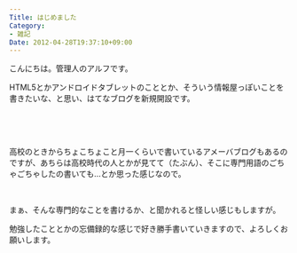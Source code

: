 ```yaml
---
Title: はじめました
Category:
- 雑記
Date: 2012-04-28T19:37:10+09:00
---
```


<p>こんにちは。管理人のアルフです。</p>
<p>HTML5とかアンドロイドタブレットのこととか、そういう情報屋っぽいことを書きたいな、と思い、はてなブログを新規開設です。</p>
<p>&nbsp;</p>
<p>&nbsp;</p>
<p>高校のときからちょこちょこと月一くらいで書いているアメーバブログもあるのですが、あちらは高校時代の人とかが見てて（たぶん）、そこに専門用語のごちゃごちゃしたの書いても&hellip;とか思った感じなので。</p>
<p>&nbsp;</p>
<p>まぁ、そんな専門的なことを書けるか、と聞かれると怪しい感じもしますが。</p>
<p>勉強したこととかの忘備録的な感じで好き勝手書いていきますので、よろしくお願いします。</p>
